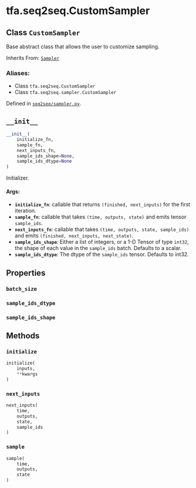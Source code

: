<div itemscope itemtype="http://developers.google.com/ReferenceObject">
<meta itemprop="name" content="tfa.seq2seq.CustomSampler" />
<meta itemprop="path" content="Stable" />
<meta itemprop="property" content="batch_size"/>
<meta itemprop="property" content="sample_ids_dtype"/>
<meta itemprop="property" content="sample_ids_shape"/>
<meta itemprop="property" content="__init__"/>
<meta itemprop="property" content="initialize"/>
<meta itemprop="property" content="next_inputs"/>
<meta itemprop="property" content="sample"/>
</div>

# tfa.seq2seq.CustomSampler

## Class `CustomSampler`

Base abstract class that allows the user to customize sampling.

Inherits From: [`Sampler`](../../tfa/seq2seq/Sampler.md)

### Aliases:

* Class `tfa.seq2seq.CustomSampler`
* Class `tfa.seq2seq.sampler.CustomSampler`



Defined in [`seq2seq/sampler.py`](https://github.com/tensorflow/addons/tree/r0.3/tensorflow_addons/seq2seq/sampler.py).

<!-- Placeholder for "Used in" -->


<h2 id="__init__"><code>__init__</code></h2>

``` python
__init__(
    initialize_fn,
    sample_fn,
    next_inputs_fn,
    sample_ids_shape=None,
    sample_ids_dtype=None
)
```

Initializer.

#### Args:

* <b>`initialize_fn`</b>: callable that returns `(finished, next_inputs)` for
    the first iteration.
* <b>`sample_fn`</b>: callable that takes `(time, outputs, state)` and emits
    tensor `sample_ids`.
* <b>`next_inputs_fn`</b>: callable that takes
    `(time, outputs, state, sample_ids)` and emits
    `(finished, next_inputs, next_state)`.
* <b>`sample_ids_shape`</b>: Either a list of integers, or a 1-D Tensor of type
    `int32`, the shape of each value in the `sample_ids` batch.
    Defaults to a scalar.
* <b>`sample_ids_dtype`</b>: The dtype of the `sample_ids` tensor. Defaults to
    int32.



## Properties

<h3 id="batch_size"><code>batch_size</code></h3>



<h3 id="sample_ids_dtype"><code>sample_ids_dtype</code></h3>



<h3 id="sample_ids_shape"><code>sample_ids_shape</code></h3>





## Methods

<h3 id="initialize"><code>initialize</code></h3>

``` python
initialize(
    inputs,
    **kwargs
)
```



<h3 id="next_inputs"><code>next_inputs</code></h3>

``` python
next_inputs(
    time,
    outputs,
    state,
    sample_ids
)
```



<h3 id="sample"><code>sample</code></h3>

``` python
sample(
    time,
    outputs,
    state
)
```





